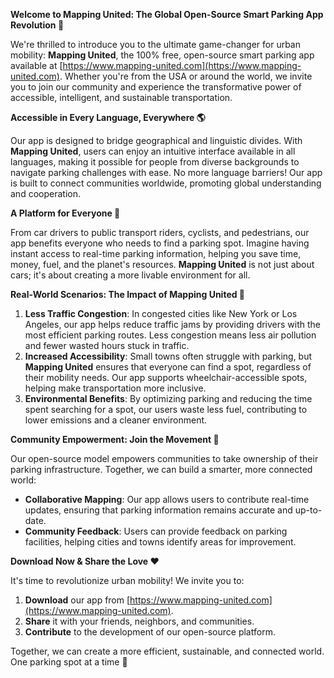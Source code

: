 **Welcome to Mapping United: The Global Open-Source Smart Parking App Revolution 🚀**

We're thrilled to introduce you to the ultimate game-changer for urban mobility: **Mapping United**, the 100% free, open-source smart parking app available at [https://www.mapping-united.com](https://www.mapping-united.com). Whether you're from the USA or around the world, we invite you to join our community and experience the transformative power of accessible, intelligent, and sustainable transportation.

**Accessible in Every Language, Everywhere 🌎**

Our app is designed to bridge geographical and linguistic divides. With **Mapping United**, users can enjoy an intuitive interface available in all languages, making it possible for people from diverse backgrounds to navigate parking challenges with ease. No more language barriers! Our app is built to connect communities worldwide, promoting global understanding and cooperation.

**A Platform for Everyone 🌟**

From car drivers to public transport riders, cyclists, and pedestrians, our app benefits everyone who needs to find a parking spot. Imagine having instant access to real-time parking information, helping you save time, money, fuel, and the planet's resources. **Mapping United** is not just about cars; it's about creating a more livable environment for all.

**Real-World Scenarios: The Impact of Mapping United 🌆**

1.  **Less Traffic Congestion**: In congested cities like New York or Los Angeles, our app helps reduce traffic jams by providing drivers with the most efficient parking routes. Less congestion means less air pollution and fewer wasted hours stuck in traffic.
2.  **Increased Accessibility**: Small towns often struggle with parking, but **Mapping United** ensures that everyone can find a spot, regardless of their mobility needs. Our app supports wheelchair-accessible spots, helping make transportation more inclusive.
3.  **Environmental Benefits**: By optimizing parking and reducing the time spent searching for a spot, our users waste less fuel, contributing to lower emissions and a cleaner environment.

**Community Empowerment: Join the Movement 🌟**

Our open-source model empowers communities to take ownership of their parking infrastructure. Together, we can build a smarter, more connected world:

*   **Collaborative Mapping**: Our app allows users to contribute real-time updates, ensuring that parking information remains accurate and up-to-date.
*   **Community Feedback**: Users can provide feedback on parking facilities, helping cities and towns identify areas for improvement.

**Download Now & Share the Love ❤️**

It's time to revolutionize urban mobility! We invite you to:

1.  **Download** our app from [https://www.mapping-united.com](https://www.mapping-united.com).
2.  **Share** it with your friends, neighbors, and communities.
3.  **Contribute** to the development of our open-source platform.

Together, we can create a more efficient, sustainable, and connected world. One parking spot at a time 🌟